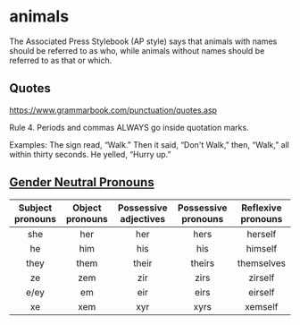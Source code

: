 # animals

The Associated Press Stylebook (AP style) says that animals with names
should be referred to as who, while animals without names should be
referred to as that or which.


## Quotes

https://www.grammarbook.com/punctuation/quotes.asp

Rule 4. Periods and commas ALWAYS go inside quotation marks.

Examples:
The sign read, “Walk.” Then it said, “Don't Walk,” then, “Walk,” all within thirty seconds.
He yelled, “Hurry up.”

## [Gender Neutral Pronouns](https://www.indeed.com/career-advice/career-development/gender-neutral-pronouns)

| Subject pronouns | Object pronouns | Possessive adjectives | Possessive pronouns | Reflexive pronouns |
|:----------------:|:----------------:|:----------------:|:----------------:|:----------------:|
| she | her | her | hers  | herself |
| he  | him | his  | his | himself |
| they | them | their | theirs | themselves |
| ze | zem | zir | zirs | zirself |
| e/ey | em | eir | eirs | eirself |
| xe | xem | xyr | xyrs | xemself |

